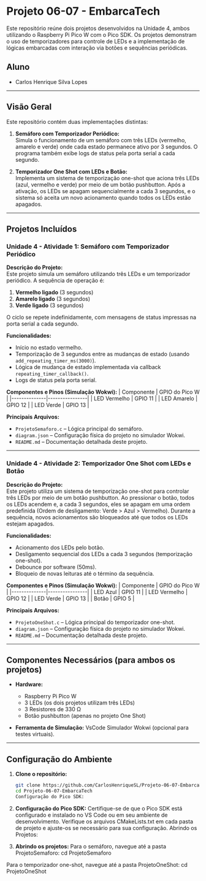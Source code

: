 # Projeto 06-07 - EmbarcaTech

Este repositório reúne dois projetos desenvolvidos na Unidade 4, ambos utilizando o Raspberry Pi Pico W com o Pico SDK. Os projetos demonstram o uso de temporizadores para controle de LEDs e a implementação de lógicas embarcadas com interação via botões e sequências periódicas.

## Aluno
- Carlos Henrique Silva Lopes

---

## Visão Geral

Este repositório contém duas implementações distintas:

1. **Semáforo com Temporizador Periódico:**  
   Simula o funcionamento de um semáforo com três LEDs (vermelho, amarelo e verde) onde cada estado permanece ativo por 3 segundos. O programa também exibe logs de status pela porta serial a cada segundo.

2. **Temporizador One Shot com LEDs e Botão:**  
   Implementa um sistema de temporização one-shot que aciona três LEDs (azul, vermelho e verde) por meio de um botão pushbutton. Após a ativação, os LEDs se apagam sequencialmente a cada 3 segundos, e o sistema só aceita um novo acionamento quando todos os LEDs estão apagados.

---

## Projetos Incluídos

### Unidade 4 - Atividade 1: Semáforo com Temporizador Periódico

**Descrição do Projeto:**  
Este projeto simula um semáforo utilizando três LEDs e um temporizador periódico. A sequência de operação é:
1. **Vermelho ligado** (3 segundos)
2. **Amarelo ligado** (3 segundos)
3. **Verde ligado** (3 segundos)  

O ciclo se repete indefinidamente, com mensagens de status impressas na porta serial a cada segundo.

**Funcionalidades:**
- Início no estado vermelho.
- Temporização de 3 segundos entre as mudanças de estado (usando `add_repeating_timer_ms(3000)`).
- Lógica de mudança de estado implementada via callback `repeating_timer_callback()`.
- Logs de status pela porta serial.

**Componentes e Pinos (Simulação Wokwi):**
| Componente   | GPIO do Pico W |
|--------------|----------------|
| LED Vermelho | GPIO 11        |
| LED Amarelo  | GPIO 12        |
| LED Verde    | GPIO 13        |

**Principais Arquivos:**
- `ProjetoSemaforo.c` – Lógica principal do semáforo.
- `diagram.json` – Configuração física do projeto no simulador Wokwi.
- `README.md` – Documentação detalhada deste projeto.

---

### Unidade 4 - Atividade 2: Temporizador One Shot com LEDs e Botão

**Descrição do Projeto:**  
Este projeto utiliza um sistema de temporização one-shot para controlar três LEDs por meio de um botão pushbutton. Ao pressionar o botão, todos os LEDs acendem e, a cada 3 segundos, eles se apagam em uma ordem predefinida (Ordem de desligamento: Verde > Azul > Vermelho). Durante a sequência, novos acionamentos são bloqueados até que todos os LEDs estejam apagados.

**Funcionalidades:**
- Acionamento dos LEDs pelo botão.
- Desligamento sequencial dos LEDs a cada 3 segundos (temporização one-shot).
- Debounce por software (50ms).
- Bloqueio de novas leituras até o término da sequência.

**Componentes e Pinos (Simulação Wokwi):**
| Componente   | GPIO do Pico W |
|--------------|----------------|
| LED Azul     | GPIO 11        |
| LED Vermelho | GPIO 12        |
| LED Verde    | GPIO 13        |
| Botão        | GPIO 5         |

**Principais Arquivos:**
- `ProjetoOneShot.c` – Lógica principal do temporizador one-shot.
- `diagram.json` – Configuração física do projeto no simulador Wokwi.
- `README.md` – Documentação detalhada deste projeto.

---

## Componentes Necessários (para ambos os projetos)

- **Hardware:**
  - Raspberry Pi Pico W
  - 3 LEDs (os dois projetos utilizam três LEDs)
  - 3 Resistores de 330 Ω
  - Botão pushbutton (apenas no projeto One Shot)

- **Ferramenta de Simulação:**
  VsCode
  Simulador Wokwi (opcional para testes virtuais).

---

## Configuração do Ambiente

1. **Clone o repositório:**

   ```bash
   git clone https://github.com/CarlosHenriqueSL/Projeto-06-07-EmbarcaTech.git
   cd Projeto-06-07-EmbarcaTech
   Configuração do Pico SDK:

2. **Configuração do Pico SDK:**
  Certifique-se de que o Pico SDK está configurado e instalado no VS Code ou em seu ambiente de desenvolvimento.
Verifique os arquivos CMakeLists.txt em cada pasta de projeto e ajuste-os se necessário para sua configuração.
Abrindo os Projetos:

3. **Abrindo os projetos:**
  Para o semáforo, navegue até a pasta ProjetoSemaforo:
  cd ProjetoSemaforo

  Para o temporizador one-shot, navegue até a pasta ProjetoOneShot:
  cd ProjetoOneShot


